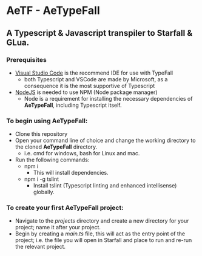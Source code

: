 # AeTF - AeTypeFall


## A Typescript & Javascript transpiler to Starfall & GLua.


### Prerequisites

* [Visual Studio Code](https://code.visualstudio.com) is the recommend IDE for use with TypeFall 
  * both Typescript and VSCode are made by Microsoft, as a consequence it is the most supportive of Typescript
* [NodeJS](https://nodejs.org/en) is needed to use NPM (Node package manager)
  * Node is a requirement for installing the necessary dependencies of **AeTypeFall**, including Typescript itself.



### To begin using AeTypeFall:
* Clone this repository
* Open your command line of choice and change the working directory to the cloned **AeTypeFall** directory.
  * i.e. cmd for windows, bash for Linux and mac.
* Run the following commands:
	* npm i
		* This will install dependencies.
	* npm i -g tslint
		* Install tslint (Typescript linting and enhanced intellisense) globally.

### To create your first **AeTypeFall** project:

* Navigate to the *projects* directory and create a new directory for your project; name it after your project.
* Begin by creating a *main.ts* file, this will act as the entry point of the project; i.e. the file you will open in Starfall and place to run and re-run the relevant project.